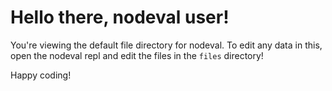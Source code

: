 # Hello there, nodeval user!
You're viewing the default file directory for nodeval. To edit any data in this, open the nodeval repl and edit the files in the `files` directory!

Happy coding!